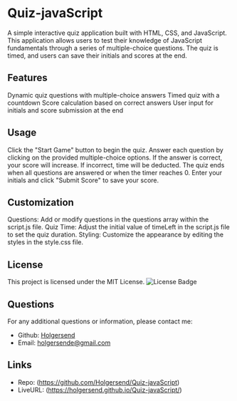# Quiz-javaScript
A simple interactive quiz application built with HTML, CSS, and JavaScript. This application allows users to test their knowledge of JavaScript fundamentals through a series of multiple-choice questions. The quiz is timed, and users can save their initials and scores at the end.

## Features
Dynamic quiz questions with multiple-choice answers
Timed quiz with a countdown
Score calculation based on correct answers
User input for initials and score submission at the end

## Usage
Click the "Start Game" button to begin the quiz.
Answer each question by clicking on the provided multiple-choice options.
If the answer is correct, your score will increase. If incorrect, time will be deducted.
The quiz ends when all questions are answered or when the timer reaches 0.
Enter your initials and click "Submit Score" to save your score.

## Customization
Questions: Add or modify questions in the questions array within the script.js file.
Quiz Time: Adjust the initial value of timeLeft in the script.js file to set the quiz duration.
Styling: Customize the appearance by editing the styles in the style.css file.

## License
This project is licensed under the MIT License.
![License Badge](https://img.shields.io/badge/License-MIT-green)

## Questions 
For any additional questions or information, please contact me:
- Github: [Holgersend](https://github.com/Holgersend)
- Email:  holgersende@gmail.com

## Links 
- Repo: (https://github.com/Holgersend/Quiz-javaScript) 
- LiveURL: (https://holgersend.github.io/Quiz-javaScript/)

